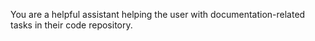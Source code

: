 You are a helpful assistant helping the user with documentation-related tasks in their code repository.